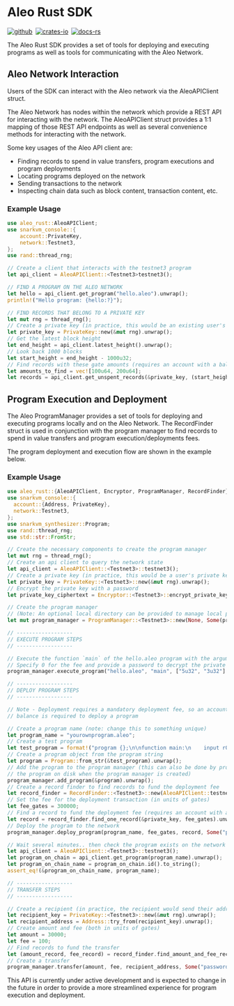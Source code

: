 # Aleo Rust SDK

[![github]](https://github.com/AleoHQ/aleo)&ensp;[![crates-io]](https://crates.io/crates/aleo-rust)&ensp;[![docs-rs]](https://docs.rs/aleo-rust/latest/aleo_rust/)

[github]: https://img.shields.io/badge/github-8da0cb?style=for-the-badge&labelColor=555555&logo=github
[crates-io]: https://img.shields.io/badge/crates.io-fc8d62?style=for-the-badge&labelColor=555555&logo=rust
[docs-rs]: https://img.shields.io/badge/docs.rs-66c2a5?style=for-the-badge&labelColor=555555&logo=docs.rs

The Aleo Rust SDK provides a set of tools for deploying and executing programs as well as tools for communicating with the Aleo Network.

## Aleo Network Interaction
Users of the SDK can interact with the Aleo network via the AleoAPIClient struct.

The Aleo Network has nodes within the network which provide a REST API for interacting with the network. The 
AleoAPIClient struct provides a 1:1 mapping of those REST API endpoints as well as several convenience methods for 
interacting with the network.

Some key usages of the Aleo API client are:
* Finding records to spend in value transfers, program executions and program deployments
* Locating programs deployed on the network
* Sending transactions to the network
* Inspecting chain data such as block content, transaction content, etc.

### Example Usage
```rust
use aleo_rust::AleoAPIClient;
use snarkvm_console::{
    account::PrivateKey,
    network::Testnet3, 
};
use rand::thread_rng;

// Create a client that interacts with the testnet3 program
let api_client = AleoAPIClient::<Testnet3>testnet3();

// FIND A PROGRAM ON THE ALEO NETWORK
let hello = api_client.get_program("hello.aleo").unwrap();
println!("Hello program: {hello:?}");

// FIND RECORDS THAT BELONG TO A PRIVATE KEY
let mut rng = thread_rng();
// Create a private key (in practice, this would be an existing user's private key)
let private_key = PrivateKey::new(&mut rng).unwrap();
// Get the latest block height
let end_height = api_client.latest_height().unwrap();
// Look back 1000 blocks
let start_height = end_height - 1000u32;
// Find records with these gate amounts (requires an account with a balance)
let amounts_to_find = vec![100u64, 200u64];
let records = api_client.get_unspent_records(&private_key, (start_height..end_height), None, Some(&amounts_to_find)).unwrap();
```

## Program Execution and Deployment
The Aleo ProgramManager provides a set of tools for deploying and executing programs locally and on the Aleo Network. The 
RecordFinder struct is used in conjunction with the program manager to find records to spend in value transfers and 
program execution/deployments fees.

The program deployment and execution flow are shown in the example below.

### Example Usage
```rust
use aleo_rust::{AleoAPIClient, Encryptor, ProgramManager, RecordFinder};
use snarkvm_console::{
  account::{Address, PrivateKey},
  network::Testnet3,
};
use snarkvm_synthesizer::Program;
use rand::thread_rng;
use std::str::FromStr;

// Create the necessary components to create the program manager
let mut rng = thread_rng();
// Create an api client to query the network state
let api_client = AleoAPIClient::<Testnet3>::testnet3();
// Create a private key (in practice, this would be a user's private key)
let private_key = PrivateKey::<Testnet3>::new(&mut rng).unwrap();
// Encrypt the private key with a password
let private_key_ciphertext = Encryptor::<Testnet3>::encrypt_private_key_with_secret(&private_key, "password").unwrap();

// Create the program manager
// (Note: An optional local directory can be provided to manage local program data)
let mut program_manager = ProgramManager::<Testnet3>::new(None, Some(private_key_ciphertext), Some(api_client), None).unwrap();

// ------------------
// EXECUTE PROGRAM STEPS
// ------------------

// Execute the function `main` of the hello.aleo program with the arguments 5u32 and 3u32.
// Specify 0 for the fee and provide a password to decrypt the private key stored in the program manager
program_manager.execute_program("hello.aleo", "main", ["5u32", "3u32"].into_iter(), 0, None, Some("password")).unwrap();

// ------------------
// DEPLOY PROGRAM STEPS
// ------------------

// Note - Deployment requires a mandatory deployment fee, so an account with an existing
// balance is required to deploy a program

// Create a program name (note: change this to something unique)
let program_name = "yourownprogram.aleo";
// Create a test program
let test_program = format!("program {};\n\nfunction main:\n    input r0 as u32.public;\n    input r1 as u32.private;\n    add r0 r1 into r2;\n    output r2 as u32.private;\n", program_name);
// Create a program object from the program string
let program = Program::from_str(&test_program).unwrap();
// Add the program to the program manager (this can also be done by providing a path to
// the program on disk when the program manager is created)
program_manager.add_program(&program).unwrap();
// Create a record finder to find records to fund the deployment fee
let record_finder = RecordFinder::<Testnet3>::new(AleoAPIClient::testnet3());
// Set the fee for the deployment transaction (in units of gates)
let fee_gates = 300000;
// Find a record to fund the deployment fee (requires an account with a balance)
let record = record_finder.find_one_record(&private_key, fee_gates).unwrap();
// Deploy the program to the network
program_manager.deploy_program(program_name, fee_gates, record, Some("password")).unwrap();

// Wait several minutes.. then check the program exists on the network
let api_client = AleoAPIClient::<Testnet3>::testnet3();
let program_on_chain = api_client.get_program(program_name).unwrap();
let program_on_chain_name = program_on_chain.id().to_string();
assert_eq!(&program_on_chain_name, program_name);

// ------------------
// TRANSFER STEPS
// ------------------

// Create a recipient (in practice, the recipient would send their address to the sender)
let recipient_key = PrivateKey::<Testnet3>::new(&mut rng).unwrap();
let recipient_address = Address::try_from(recipient_key).unwrap();
// Create amount and fee (both in units of gates)
let amount = 30000;
let fee = 100;
// Find records to fund the transfer
let (amount_record, fee_record) = record_finder.find_amount_and_fee_records(amount, fee, &private_key).unwrap();
// Create a transfer
program_manager.transfer(amount, fee, recipient_address, Some("password"), amount_record, Some(fee_record)).unwrap();
```
This API is currently under active development and is expected to change in the future in order to provide a more streamlined 
experience for program execution and deployment.
